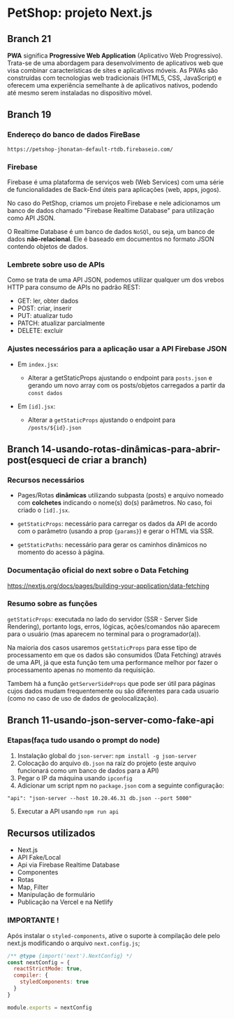 # PetShop: projeto Next.js

## Branch 21

**PWA** significa **Progressive Web Application** (Aplicativo Web Progressivo). Trata-se de uma abordagem para desenvolvimento
de aplicativos web que visa combinar características de sites e aplicativos móveis. As PWAs são construídas com tecnologias web
tradicionais (HTML5, CSS, JavaScript) e oferecem uma experiência semelhante à de aplicativos nativos, podendo até mesmo serem
instaladas no dispositivo móvel.

## Branch 19

### Endereço do banco de dados FireBase

`https://petshop-jhonatan-default-rtdb.firebaseio.com/`

### Firebase

Firebase é uma plataforma de serviços web (Web Services) com uma série de
funcionalidades de Back-End úteis para aplicações (web, apps, jogos).

No caso do PetShop, criamos um projeto Firebase e nele adicionamos um banco de dados
chamado "Firebase Realtime Database" para utilização como API JSON.

O Realtime Database é um banco de dados `NoSQl`, ou seja, um banco de dados
**não-relacional**. Ele é baseado em documentos no formato JSON contendo objetos
de dados.

### Lembrete sobre uso de APIs

Como se trata de uma API JSON, podemos utilizar qualquer um dos vrebos HTTP para consumo de APIs
no padrão REST:

- GET: ler, obter dados
- POST: criar, inserir
- PUT: atualizar tudo
- PATCH: atualizar parcialmente
- DELETE: excluir 

### Ajustes necessários para a aplicação usar a API Firebase JSON

- Em `index.jsx`:
  - Alterar a getStaticProps ajustando o endpoint para
  `posts.json` e gerando um novo array com os posts/objetos
  carregados a partir da `const dados`

- Em `[id].jsx`:
  - Alterar a `getStaticProps` ajustando o endpoint para `/posts/${id}.json`

## Branch 14-usando-rotas-dinâmicas-para-abrir-post(esqueci de criar a branch)

### Recursos necessários

- Pages/Rotas **dinâmicas** utilizando subpasta (posts) e arquivo
nomeado com **colchetes** indicando o nome(s) do(s) parâmetros. No
caso, foi criado o `[id].jsx`.

- `getStaticProps`: necessário para carregar os dados da API de
acordo com o parâmetro (usando a prop `{params}`) e gerar o HTML
via SSR.

- `getStaticPaths`: necessário para gerar os caminhos dinâmicos 
no momento do acesso à página.

### Documentação oficial do next sobre o Data Fetching

https://nextjs.org/docs/pages/building-your-application/data-fetching

### Resumo sobre as funções

`getStaticProps`: executada no lado do servidor (SSR - Server Side Rendering),
portanto logs, erros, lógicas, ações/comandos não aparecem para o usuário (mas aparecem no terminal para o programador(a)).

Na maioria dos casos usaremos `getStaticProps` para esse tipo de processamento em que os dados são consumidos (Data Fetching) através de uma API, já que esta função tem uma performance melhor por fazer o processamento apenas no momento da requisição.

Tambem há a função `getServerSideProps` que pode ser útil para páginas cujos dados mudam frequentemente ou são diferentes para cada usuario (como no caso de uso de dados de geolocalização).

## Branch 11-usando-json-server-como-fake-api

### Etapas(faça tudo usando o prompt do node)

1. Instalação global do `json-server`: `npm install -g json-server`
2. Colocação do arquivo `db.json` na raíz do projeto (este arquivo funcionará como um banco de dados para a API)
3. Pegar o IP da máquina usando `ipconfig`
4. Adicionar um script npm no `package.json` com a seguinte configuração:

`"api": "json-server --host 10.20.46.31 db.json --port 5000"`

5. Executar a API usando `npm run api`

## Recursos utilizados

- Next.js
- API Fake/Local
- Api via Firebase Realtime Database
- Componentes
- Rotas
- Map, Filter
- Manipulação de formulário
- Publicação na Vercel e na Netlify

### IMPORTANTE !

Após instalar o `styled-components`, ative o suporte à compilação dele pelo next.js modificando o arquivo `next.config.js`;

```javascript
/** @type {import('next').NextConfig} */
const nextConfig = {
  reactStrictMode: true,
  compiler: {
    styledComponents: true
  }
}

module.exports = nextConfig
```